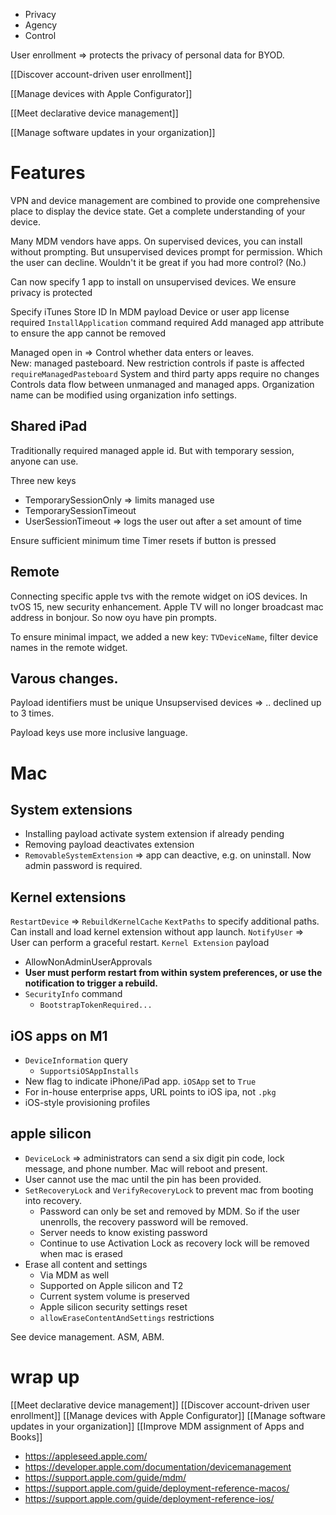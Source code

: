 * Privacy
* Agency
* Control

User enrollment => protects the privacy of personal data for BYOD.

[[Discover account-driven user enrollment]]

[[Manage devices with Apple Configurator]]

[[Meet declarative device management]]

[[Manage software updates in your organization]]

# Features
VPN and device management are combined to provide one comprehensive place to display the device state.  Get a complete understanding of your device.

Many MDM vendors have apps.  On supervised devices, you can install without prompting.  But unsupervised devices prompt for permission.  Which the user can decline.  Wouldn't it be great if you had more control?  (No.)

Can now specify 1 app to install on unsupervised devices.  We ensure privacy is protected

Specify iTunes Store ID In MDM payload
Device or user app license required
`InstallApplication` command required
Add managed app attribute to ensure the app cannot be removed

Managed open in => Control whether data enters or leaves.  
New: managed pasteboard.  New restriction controls if paste is affected `requireManagedPasteboard`
System and third party apps require no changes
Controls data flow between unmanaged and managed apps.
Organization name can be modified using organization info settings.  

## Shared iPad
Traditionally required managed apple id.  But with temporary session, anyone can use.

Three new keys
* TemporarySessionOnly => limits managed use
* TemporarySessionTimeout
* UserSessionTimeout => logs the user out after a set amount of time

Ensure sufficient minimum time
Timer resets if button is pressed

## Remote
Connecting specific apple tvs with the remote widget on iOS devices.  In tvOS 15, new security enhancement.  Apple TV will no longer broadcast mac address in bonjour.  So now oyu have pin prompts.

To ensure minimal impact, we added a new key: `TVDeviceName`, filter device names in the remote widget.

## Varous changes.
Payload identifiers must be unique
Unsupservised devices => .. declined up to 3 times.  

Payload keys use more inclusive language.

# Mac

## System extensions
* Installing payload activate  system extension if already pending
* Removing payload deactivates extension
* `RemovableSystemExtension` => app can deactive, e.g. on uninstall.  Now admin password is required.

## Kernel extensions
`RestartDevice` => `RebuildKernelCache`
`KextPaths` to specify additional paths.  Can install and load kernel extension without app launch.
`NotifyUser` => User can perform a graceful restart.
`Kernel Extension` payload
* AllowNonAdminUserApprovals
* **User must perform restart from within system preferences, or use the notification to trigger a rebuild.**
* `SecurityInfo` command
	* `BootstrapTokenRequired...`

## iOS apps on M1
* `DeviceInformation` query
	* `SupportsiOSAppInstalls`
* New flag to indicate iPhone/iPad app. `iOSApp` set to `True`
* For in-house enterprise apps, URL points to iOS ipa, not `.pkg`
* iOS-style provisioning profiles

## apple silicon
* `DeviceLock` => administrators can send a six digit pin code, lock message, and phone number.  Mac will reboot and present.
* User cannot use the mac until the pin has been provided.
* `SetRecoveryLock` and `VerifyRecoveryLock` to prevent mac from booting into recovery.
	* Password can only be set and removed by MDM.  So if the user unenrolls, the recovery password will be removed.
	* Server needs to know existing password
	* Continue to use Activation Lock as recovery lock will be removed when mac is erased
* Erase all content and settings
	* Via MDM as well
	* Supported on Apple silicon and T2
	* Current system volume is preserved
	* Apple silicon security settings reset
	* `allowEraseContentAndSettings` restrictions
	
See device management.  ASM, ABM.  

# wrap up

[[Meet declarative device management]]
[[Discover account-driven user enrollment]]
[[Manage devices with Apple Configurator]]
[[Manage software updates in your organization]]
[[Improve MDM assignment of Apps and Books]]

* https://appleseed.apple.com/
* https://developer.apple.com/documentation/devicemanagement
* https://support.apple.com/guide/mdm/
* https://support.apple.com/guide/deployment-reference-macos/
* https://support.apple.com/guide/deployment-reference-ios/

